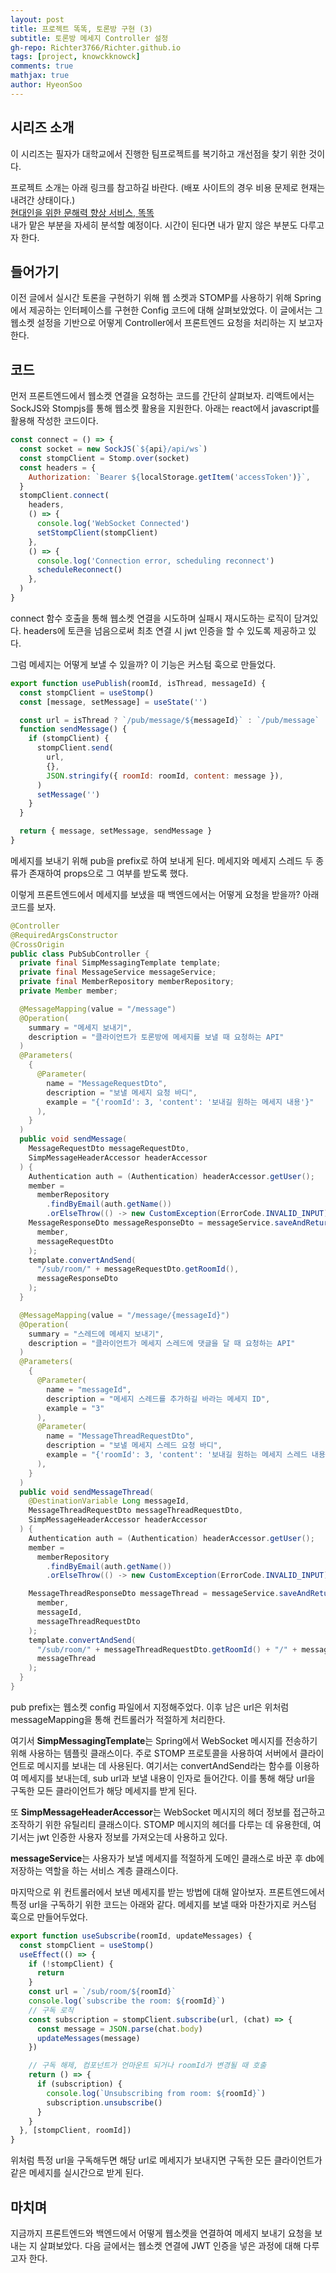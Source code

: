 ```yaml
---
layout: post
title: 프로젝트 똑똑, 토론방 구현 (3)
subtitle: 토론방 메세지 Controller 설정
gh-repo: Richter3766/Richter.github.io
tags: [project, knowckknowck]
comments: true
mathjax: true
author: HyeonSoo
---
```


## 시리즈 소개

이 시리즈는 필자가 대학교에서 진행한 팀프로젝트를 복기하고 개선점을 찾기 위한 것이다.

프로젝트 소개는 아래 링크를 참고하길 바란다. (배포 사이트의 경우 비용 문제로 현재는 내려간 상태이다.)<br>
[현대인을 위한 문해력 향상 서비스, 똑똑](https://github.com/KnowckknowcK)<br>
내가 맡은 부분을 자세히 분석할 예정이다. 시간이 된다면 내가 맡지 않은 부분도 다루고자 한다.

## 들어가기

이전 글에서 실시간 토론을 구현하기 위해 웹 소켓과 STOMP를 사용하기 위해 Spring에서 제공하는 인터페이스를 구현한 Config 코드에 대해 살펴보았었다. 이 글에서는 그 웹소켓 설정을 기반으로 어떻게 Controller에서 프론트엔드 요청을 처리하는 지 보고자 한다.

## 코드

먼저 프론트엔드에서 웹소켓 연결을 요청하는 코드를 간단히 살펴보자.
리액트에서는 SockJS와 Stompjs를 통해 웹소켓 활용을 지원한다.
아래는 react에서 javascript를 활용해 작성한 코드이다.

```javascript
const connect = () => {
  const socket = new SockJS(`${api}/api/ws`)
  const stompClient = Stomp.over(socket)
  const headers = {
    Authorization: `Bearer ${localStorage.getItem('accessToken')}`,
  }
  stompClient.connect(
    headers,
    () => {
      console.log('WebSocket Connected')
      setStompClient(stompClient)
    },
    () => {
      console.log('Connection error, scheduling reconnect')
      scheduleReconnect()
    },
  )
}
```

connect 함수 호출을 통해 웹소켓 연결을 시도하며 실패시 재시도하는 로직이 담겨있다.
headers에 토큰을 넘음으로써 최초 연결 시 jwt 인증을 할 수 있도록 제공하고 있다.

그럼 메세지는 어떻게 보낼 수 있을까?
이 기능은 커스텀 훅으로 만들었다.

```javascript
export function usePublish(roomId, isThread, messageId) {
  const stompClient = useStomp()
  const [message, setMessage] = useState('')

  const url = isThread ? `/pub/message/${messageId}` : `/pub/message`
  function sendMessage() {
    if (stompClient) {
      stompClient.send(
        url,
        {},
        JSON.stringify({ roomId: roomId, content: message }),
      )
      setMessage('')
    }
  }

  return { message, setMessage, sendMessage }
}
```

메세지를 보내기 위해 pub을 prefix로 하여 보내게 된다.
메세지와 메세지 스레드 두 종류가 존재하여 props으로 그 여부를 받도록 했다.

이렇게 프론트엔드에서 메세지를 보냈을 때 백엔드에서는 어떻게 요청을 받을까?
아래 코드를 보자.

```java
@Controller
@RequiredArgsConstructor
@CrossOrigin
public class PubSubController {
  private final SimpMessagingTemplate template;
  private final MessageService messageService;
  private final MemberRepository memberRepository;
  private Member member;

  @MessageMapping(value = "/message")
  @Operation(
    summary = "메세지 보내기",
    description = "클라이언트가 토론방에 메세지를 보낼 때 요청하는 API"
  )
  @Parameters(
    {
      @Parameter(
        name = "MessageRequestDto",
        description = "보낼 메세지 요청 바디",
        example = "{'roomId': 3, 'content': '보내길 원하는 메세지 내용'}"
      ),
    }
  )
  public void sendMessage(
    MessageRequestDto messageRequestDto,
    SimpMessageHeaderAccessor headerAccessor
  ) {
    Authentication auth = (Authentication) headerAccessor.getUser();
    member =
      memberRepository
        .findByEmail(auth.getName())
        .orElseThrow(() -> new CustomException(ErrorCode.INVALID_INPUT));
    MessageResponseDto messageResponseDto = messageService.saveAndReturnMessage(
      member,
      messageRequestDto
    );
    template.convertAndSend(
      "/sub/room/" + messageRequestDto.getRoomId(),
      messageResponseDto
    );
  }

  @MessageMapping(value = "/message/{messageId}")
  @Operation(
    summary = "스레드에 메세지 보내기",
    description = "클라이언트가 메세지 스레드에 댓글을 달 때 요청하는 API"
  )
  @Parameters(
    {
      @Parameter(
        name = "messageId",
        description = "메세지 스레드를 추가하길 바라는 메세지 ID",
        example = "3"
      ),
      @Parameter(
        name = "MessageThreadRequestDto",
        description = "보낼 메세지 스레드 요청 바디",
        example = "{'roomId': 3, 'content': '보내길 원하는 메세지 스레드 내용'}"
      ),
    }
  )
  public void sendMessageThread(
    @DestinationVariable Long messageId,
    MessageThreadRequestDto messageThreadRequestDto,
    SimpMessageHeaderAccessor headerAccessor
  ) {
    Authentication auth = (Authentication) headerAccessor.getUser();
    member =
      memberRepository
        .findByEmail(auth.getName())
        .orElseThrow(() -> new CustomException(ErrorCode.INVALID_INPUT));

    MessageThreadResponseDto messageThread = messageService.saveAndReturnMessageThread(
      member,
      messageId,
      messageThreadRequestDto
    );
    template.convertAndSend(
      "/sub/room/" + messageThreadRequestDto.getRoomId() + "/" + messageId,
      messageThread
    );
  }
}
```

pub prefix는 웹소켓 config 파일에서 지정해주었다. 이후 남은 url은 위처럼 messageMapping을 통해 컨트롤러가 적절하게 처리한다.

여기서 **SimpMessagingTemplate**는 Spring에서 WebSocket 메시지를 전송하기 위해 사용하는 템플릿 클래스이다.
주로 STOMP 프로토콜을 사용하여 서버에서 클라이언트로 메시지를 보내는 데 사용된다.
여기서는 convertAndSend라는 함수를 이용하여 메세지를 보내는데, sub url과 보낼 내용이 인자로 들어간다.
이를 통해 해당 url을 구독한 모든 클라이언트가 해당 메세지를 받게 된다.

또 **SimpMessageHeaderAccessor**는 WebSocket 메시지의 헤더 정보를 접근하고 조작하기 위한 유틸리티 클래스이다.
STOMP 메시지의 헤더를 다루는 데 유용한데, 여기서는 jwt 인증한 사용자 정보를 가져오는데 사용하고 있다.

**messageService**는 사용자가 보낼 메세지를 적절하게 도메인 클래스로 바꾼 후 db에 저장하는 역할을 하는 서비스 계층 클래스이다.

마지막으로 위 컨트롤러에서 보낸 메세지를 받는 방법에 대해 알아보자.
프론트엔드에서 특정 url을 구독하기 위한 코드는 아래와 같다.
메세지를 보낼 때와 마찬가지로 커스텀 훅으로 만들어두었다.

```javascript
export function useSubscribe(roomId, updateMessages) {
  const stompClient = useStomp()
  useEffect(() => {
    if (!stompClient) {
      return
    }
    const url = `/sub/room/${roomId}`
    console.log(`subscribe the room: ${roomId}`)
    // 구독 로직
    const subscription = stompClient.subscribe(url, (chat) => {
      const message = JSON.parse(chat.body)
      updateMessages(message)
    })

    // 구독 해제, 컴포넌트가 언마운트 되거나 roomId가 변경될 때 호출
    return () => {
      if (subscription) {
        console.log(`Unsubscribing from room: ${roomId}`)
        subscription.unsubscribe()
      }
    }
  }, [stompClient, roomId])
}
```

위처럼 특정 url을 구독해두면 해당 url로 메세지가 보내지면 구독한 모든 클라이언트가 같은 메세지를 실시간으로 받게 된다.

## 마치며

지금까지 프론트엔드와 백엔드에서 어떻게 웹소켓을 연결하여 메세지 보내기 요청을 보내는 지 살펴보았다.
다음 글에서는 웹소켓 연결에 JWT 인증을 넣은 과정에 대해 다루고자 한다.
